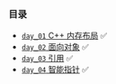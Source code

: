 ### 目录
- [`day_01` C++ 内存布局](https://github.com/cherry77-cloud/Rookie2024_07/blob/main/week_01/day_01.md) ✅
- [`day_02` 面向对象](https://github.com/cherry77-cloud/Rookie2024_07/blob/main/week_01/day_02.md) ✅
- [`day_03` 引用](https://github.com/cherry77-cloud/Rookie2024_07/blob/main/week_01/day_03.md) ✅
- [`day_04` 智能指针](https://github.com/cherry77-cloud/Rookie2024_07/blob/main/week_01/day_04.md) ✅
